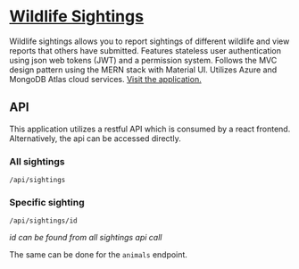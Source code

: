 # [Wildlife Sightings](https://mern-app-test.azurewebsites.net/)

Wildlife sightings allows you to report sightings of different wildlife and view reports that others have submitted. Features stateless user authentication using json web tokens (JWT) and a permission system. Follows the MVC design pattern using the MERN stack with Material UI. Utilizes Azure and MongoDB Atlas cloud services. [Visit the application.](https://mern-app-test.azurewebsites.net/)

## API

This application utilizes a restful API which is consumed by a react frontend. Alternatively, the api can be accessed directly.

### All sightings
    
    /api/sightings

### Specific sighting

    /api/sightings/id
*id can be found from all sightings api call*

The same can be done for the `animals` endpoint.


